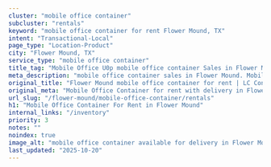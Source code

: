 ```yaml
---
cluster: "mobile office container"
subcluster: "rentals"
keyword: "mobile office container for rent Flower Mound, TX"
intent: "Transactional-Local"
page_type: "Location-Product"
city: "Flower Mound, TX"
service_type: "mobile office container"
title_tag: "Mobile Office U0p mobile office container Sales in Flower Mound | LC Container"
meta_description: "mobile office container sales in Flower Mound. Mobile office containers for workspace solutions. Fast delivery, competitive pricing. Serving mobile office container area. Quote ID: GDD. Call (214) 524-4168 for your free quote today."
original_title: "Flower Mound mobile office container for rent | LC Container"
original_meta: "Mobile Office Container for rent with delivery in Flower Mound, TX. LC Container — local Since 2003. Get pricing today."
url_slug: "/flower-mound/mobile-office-container/rentals"
h1: "Mobile Office Container For Rent in Flower Mound"
internal_links: "/inventory"
priority: 3
notes: ""
noindex: true
image_alt: "mobile office container available for delivery in Flower Mound"
last_updated: "2025-10-20"
---
```


<!-- TODO: Add unique city/inventory copy, images, and internal links here. -->
